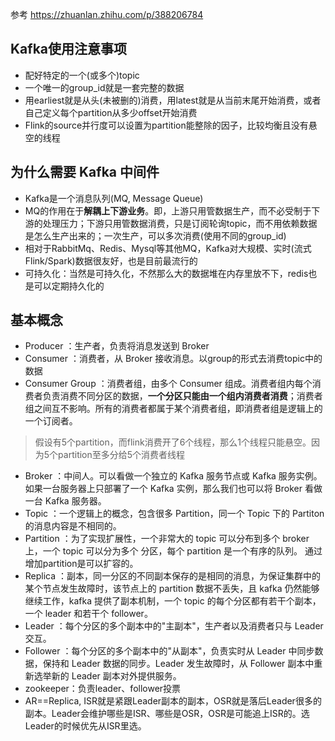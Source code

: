 参考 https://zhuanlan.zhihu.com/p/388206784
## Kafka使用注意事项
+ 配好特定的一个(或多个)topic
+ 一个唯一的group_id就是一套完整的数据
+ 用earliest就是从头(未被删的)消费，用latest就是从当前末尾开始消费，或者自己定义每个partition从多少offset开始消费
+ Flink的source并行度可以设置为partition能整除的因子，比较均衡且没有悬空的线程

## 为什么需要 Kafka 中间件
+ Kafka是一个消息队列(MQ, Message Queue)
+ MQ的作用在于**解耦上下游业务**。即，上游只用管数据生产，而不必受制于下游的处理压力；下游只用管数据消费，只是订阅轮询topic，而不用依赖数据是怎么生产出来的；一次生产，可以多次消费(使用不同的group_id)
+ 相对于RabbitMq、Redis、Mysql等其他MQ，Kafka对大规模、实时(流式Flink/Spark)数据很友好，也是目前最流行的
+ 可持久化：当然是可持久化，不然那么大的数据堆在内存里放不下，redis也是可以定期持久化的

## 基本概念
+ Producer ：生产者，负责将消息发送到 Broker
+ Consumer ：消费者，从 Broker 接收消息。以group的形式去消费topic中的数据
+ Consumer Group ：消费者组，由多个 Consumer 组成。消费者组内每个消费者负责消费不同分区的数据，**一个分区只能由一个组内消费者消费**；消费者组之间互不影响。所有的消费者都属于某个消费者组，即消费者组是逻辑上的一个订阅者。
> 假设有5个partition，而flink消费开了6个线程，那么1个线程只能悬空。因为5个partition至多分给5个消费者线程
+ Broker ：中间人。可以看做一个独立的 Kafka 服务节点或 Kafka 服务实例。如果一台服务器上只部署了一个 Kafka 实例，那么我们也可以将 Broker 看做一台 Kafka 服务器。
+ Topic ：一个逻辑上的概念，包含很多 Partition，同一个 Topic 下的 Partiton 的消息内容是不相同的。
+ Partition ：为了实现扩展性，一个非常大的 topic 可以分布到多个 broker 上，一个 topic 可以分为多个 分区，每个 partition 是一个有序的队列。 通过增加partition是可以扩容的。
+ Replica ：副本，同一分区的不同副本保存的是相同的消息，为保证集群中的某个节点发生故障时，该节点上的 partition 数据不丢失，且 kafka 仍然能够继续工作，kafka 提供了副本机制，一个 topic 的每个分区都有若干个副本，一个 leader 和若干个 follower。
+ Leader ：每个分区的多个副本中的"主副本"，生产者以及消费者只与 Leader 交互。
+ Follower ：每个分区的多个副本中的"从副本"，负责实时从 Leader 中同步数据，保持和 Leader 数据的同步。Leader 发生故障时，从 Follower 副本中重新选举新的 Leader 副本对外提供服务。
+ zookeeper：负责leader、follower投票
+ AR==Replica, ISR就是紧跟Leader副本的副本，OSR就是落后Leader很多的副本。Leader会维护哪些是ISR、哪些是OSR，OSR是可能追上ISR的。选Leader的时候优先从ISR里选。


